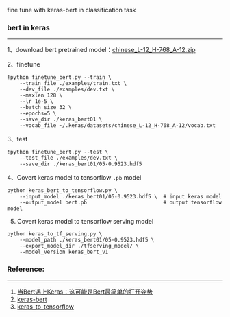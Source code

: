 fine tune with keras-bert in classification task

### bert in keras
-------------
1、download bert pretrained model：[chinese_L-12_H-768_A-12.zip](https://storage.googleapis.com/bert_models/2018_11_03/chinese_L-12_H-768_A-12.zip)


2、finetune
```
!python finetune_bert.py --train \
    --train_file ./examples/train.txt \
    --dev_file ./examples/dev.txt \
    --maxlen 128 \
    --lr 1e-5 \
    --batch_size 32 \
    --epochs=5 \
    --save_dir ./keras_bert01 \
    --vocab_file ~/.keras/datasets/chinese_L-12_H-768_A-12/vocab.txt
```

3、test
```
!python finetune_bert.py --test \
    --test_file ./examples/dev.txt \
    --save_dir ./keras_bert01/05-0.9523.hdf5
```


4、Covert keras model to tensorflow `.pb` model
```
python keras_bert_to_tensorflow.py \
    --input_model ./keras_bert01/05-0.9523.hdf5 \  # input keras model
    --output_model bert.pb                         # output tensorflow model
```

5. Covert keras model to tensorflow serving model
```
python keras_to_tf_serving.py \
    --model_path ./keras_bert01/05-0.9523.hdf5 \
    --export_model_dir ./tfserving_model/ \
    --model_version keras_bert_v1
```

### Reference:
--------------
1. [当Bert遇上Keras：这可能是Bert最简单的打开姿势](https://spaces.ac.cn/archives/6736)
2. [keras-bert](https://github.com/CyberZHG/keras-bert)
3. [keras_to_tensorflow](https://github.com/amir-abdi/keras_to_tensorflow)
